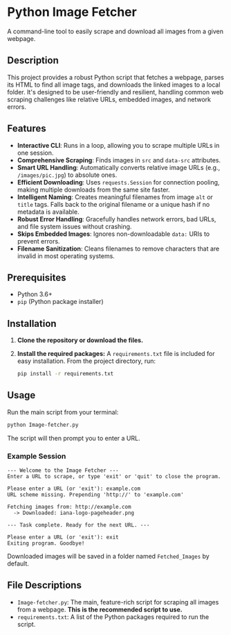 # Python Image Fetcher

A command-line tool to easily scrape and download all images from a given webpage.

## Description

This project provides a robust Python script that fetches a webpage, parses its HTML to find all image tags, and downloads the linked images to a local folder. It's designed to be user-friendly and resilient, handling common web scraping challenges like relative URLs, embedded images, and network errors.

## Features

-   **Interactive CLI**: Runs in a loop, allowing you to scrape multiple URLs in one session.
-   **Comprehensive Scraping**: Finds images in `src` and `data-src` attributes.
-   **Smart URL Handling**: Automatically converts relative image URLs (e.g., `/images/pic.jpg`) to absolute ones.
-   **Efficient Downloading**: Uses `requests.Session` for connection pooling, making multiple downloads from the same site faster.
-   **Intelligent Naming**: Creates meaningful filenames from image `alt` or `title` tags. Falls back to the original filename or a unique hash if no metadata is available.
-   **Robust Error Handling**: Gracefully handles network errors, bad URLs, and file system issues without crashing.
-   **Skips Embedded Images**: Ignores non-downloadable `data:` URIs to prevent errors.
-   **Filename Sanitization**: Cleans filenames to remove characters that are invalid in most operating systems.

## Prerequisites

-   Python 3.6+
-   `pip` (Python package installer)

## Installation

1.  **Clone the repository or download the files.**

2.  **Install the required packages:**
    A `requirements.txt` file is included for easy installation. From the project directory, run:
    ```sh
    pip install -r requirements.txt
    ```

## Usage

Run the main script from your terminal:

```sh
python Image-fetcher.py
```

The script will then prompt you to enter a URL.

### Example Session

```
--- Welcome to the Image Fetcher ---
Enter a URL to scrape, or type 'exit' or 'quit' to close the program.

Please enter a URL (or 'exit'): example.com
URL scheme missing. Prepending 'http://' to 'example.com'

Fetching images from: http://example.com
  -> Downloaded: iana-logo-pageheader.png

--- Task complete. Ready for the next URL. ---

Please enter a URL (or 'exit'): exit
Exiting program. Goodbye!
```

Downloaded images will be saved in a folder named `Fetched_Images` by default.

## File Descriptions

-   `Image-fetcher.py`: The main, feature-rich script for scraping all images from a webpage. **This is the recommended script to use.**
-   `requirements.txt`: A list of the Python packages required to run the script.
